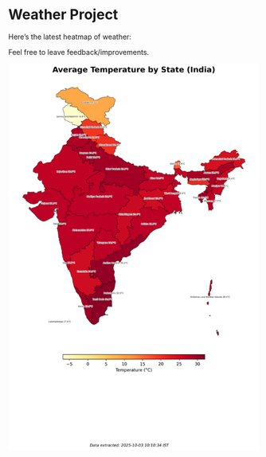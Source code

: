 # Weather Project

Here’s the latest heatmap of weather:

Feel free to leave feedback/improvements.

![India Heatmap](docs/assets/india_heatmap.png?v=DF53C4)
